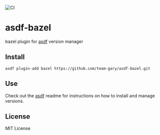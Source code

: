 ![CI](https://github.com/team-gary/asdf-bazel/workflows/CI/badge.svg)

# asdf-bazel
bazel plugin for [asdf](https://github.com/asdf-vm/asdf) version manager

## Install

```
asdf plugin-add bazel https://github.com/team-gary/asdf-bazel.git
```

## Use

Check out the [asdf](https://github.com/asdf-vm/asdf) readme for instructions on how to install and manage versions.

## License
MIT License
